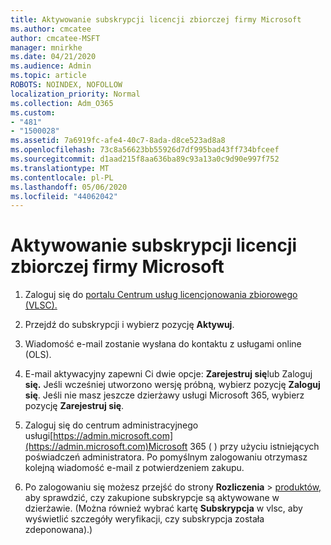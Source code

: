 ```yaml
---
title: Aktywowanie subskrypcji licencji zbiorczej firmy Microsoft
ms.author: cmcatee
author: cmcatee-MSFT
manager: mnirkhe
ms.date: 04/21/2020
ms.audience: Admin
ms.topic: article
ROBOTS: NOINDEX, NOFOLLOW
localization_priority: Normal
ms.collection: Adm_O365
ms.custom:
- "481"
- "1500028"
ms.assetid: 7a6919fc-afe4-40c7-8ada-d8ce523ad8a8
ms.openlocfilehash: 73c8a56623bb55926d7df995bad43ff734bfceef
ms.sourcegitcommit: d1aad215f8aa636ba89c93a13a0c9d90e997f752
ms.translationtype: MT
ms.contentlocale: pl-PL
ms.lasthandoff: 05/06/2020
ms.locfileid: "44062042"
---
```

# <a name="activating-a-microsoft-volume-license-subscription"></a>Aktywowanie subskrypcji licencji zbiorczej firmy Microsoft

1. Zaloguj się do [portalu Centrum usług licencjonowania zbiorowego (VLSC).](https://go.microsoft.com/fwlink/p/?LinkId=329762)

2. Przejdź do subskrypcji i wybierz pozycję **Aktywuj**.

3. Wiadomość e-mail zostanie wysłana do kontaktu z usługami online (OLS).

4. E-mail aktywacyjny zapewni Ci dwie opcje: **Zarejestruj się**lub Zaloguj **się.** Jeśli wcześniej utworzono wersję próbną, wybierz pozycję **Zaloguj się**. Jeśli nie masz jeszcze dzierżawy usługi Microsoft 365, wybierz pozycję **Zarejestruj się**.

5. Zaloguj się do centrum administracyjnego usługi[https://admin.microsoft.com](https://admin.microsoft.com)Microsoft 365 ( ) przy użyciu istniejących poświadczeń administratora. Po pomyślnym zalogowaniu otrzymasz kolejną wiadomość e-mail z potwierdzeniem zakupu.

6. Po zalogowaniu się możesz przejść do strony **Rozliczenia** \> [produktów,](https://go.microsoft.com/fwlink/p/?linkid=842054) aby sprawdzić, czy zakupione subskrypcje są aktywowane w dzierżawie. (Można również wybrać kartę **Subskrypcja** w vlsc, aby wyświetlić szczegóły weryfikacji, czy subskrypcja została zdeponowana).)
